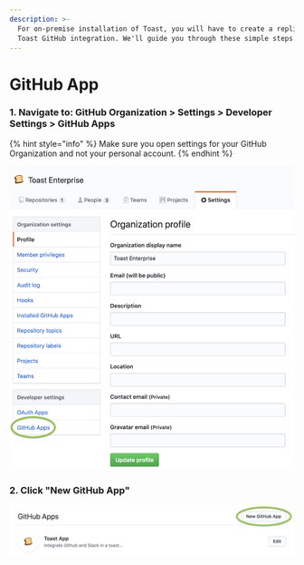 ```yaml
---
description: >-
  For on-premise installation of Toast, you will have to create a replica of the
  Toast GitHub integration. We'll guide you through these simple steps.
---
```


# GitHub App

### 1. Navigate to: GitHub Organization  &gt;  Settings &gt; Developer Settings  &gt;  GitHub Apps

{% hint style="info" %}
Make sure you open settings for your GitHub Organization and not your personal account.
{% endhint %}

![](../../.gitbook/assets/image%20%289%29.png)

### 2. Click "New GitHub App"

![](../../.gitbook/assets/image%20%283%29.png)

